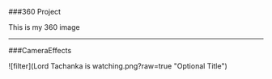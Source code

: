 ###360 Project

This is my 360 image
<script src="//360.vizor.io/scripts/embed.js" data-vizorurl="https://360.vizor.io/embed/v/7vxd" ></script>

***
###CameraEffects

![filter](Lord Tachanka is watching.png?raw=true "Optional Title")



<script src="/scripts/embed.js" data-vizorurl="https://patches.vizor.io/embed/landonp/first-try" ></script>
